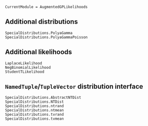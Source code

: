 ```@meta
CurrentModule = AugmentedGPLikelihoods
```

## Additional distributions

```@docs
SpecialDistributions.PolyaGamma
SpecialDistributions.PolyaGammaPoisson
```

## Additional likelihoods

```@docs
LaplaceLikelihood
NegBinomialLikelihood
StudentTLikelihood
```

## `NamedTuple`/`TupleVector` distribution interface

```@docs
SpecialDistributions.AbstractNTDist
SpecialDistributions.NTDist
SpecialDistributions.ntrand
SpecialDistributions.ntmean
SpecialDistributions.tvrand
SpecialDistributions.tvmean
```